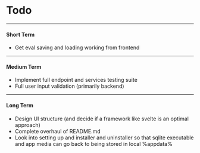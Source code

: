 # Todo

---
#### Short Term

- Get eval saving and loading working from frontend

---
#### Medium Term

- Implement full endpoint and services testing suite
- Full user input validation (primarily backend)

---

#### Long Term

- Design UI structure (and decide if a framework like svelte is an optimal approach)
- Complete overhaul of README.md
- Look into setting up and installer and uninstaller so that sqlite executable and app media can go back to 
being stored in local %appdata%
